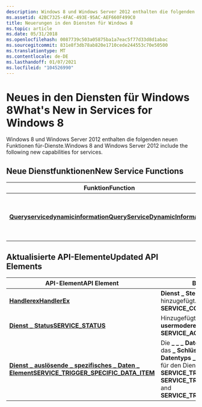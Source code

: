 ```yaml
---
description: Windows 8 und Windows Server 2012 enthalten die folgenden neuen Funktionen für-Dienste.
ms.assetid: 42BC7325-4FAC-493E-95AC-AEF660F499C0
title: Neuerungen in den Diensten für Windows 8
ms.topic: article
ms.date: 05/31/2018
ms.openlocfilehash: 0087739c503a05875ba1a7eac5f77d33d8d1abac
ms.sourcegitcommit: 831e8f3db78ab820e1710cede244553c70e50500
ms.translationtype: MT
ms.contentlocale: de-DE
ms.lasthandoff: 01/07/2021
ms.locfileid: "104526990"
---
```

# <a name="whats-new-in-services-for-windows-8"></a><span data-ttu-id="bc42d-103">Neues in den Diensten für Windows 8</span><span class="sxs-lookup"><span data-stu-id="bc42d-103">What's New in Services for Windows 8</span></span>

<span data-ttu-id="bc42d-104">Windows 8 und Windows Server 2012 enthalten die folgenden neuen Funktionen für-Dienste.</span><span class="sxs-lookup"><span data-stu-id="bc42d-104">Windows 8 and Windows Server 2012 include the following new capabilities for services.</span></span>

## <a name="new-service-functions"></a><span data-ttu-id="bc42d-105">Neue Dienstfunktionen</span><span class="sxs-lookup"><span data-stu-id="bc42d-105">New Service Functions</span></span>



| <span data-ttu-id="bc42d-106">Funktion</span><span class="sxs-lookup"><span data-stu-id="bc42d-106">Function</span></span>                                                                            | <span data-ttu-id="bc42d-107">BESCHREIBUNG</span><span class="sxs-lookup"><span data-stu-id="bc42d-107">Description</span></span>                                                                    |
|-------------------------------------------------------------------------------------|--------------------------------------------------------------------------------|
| [<span data-ttu-id="bc42d-108">**Queryservicedynamicinformation**</span><span class="sxs-lookup"><span data-stu-id="bc42d-108">**QueryServiceDynamicInformation**</span></span>](/windows/desktop/api/Winsvc/nf-winsvc-queryservicedynamicinformation)<br/> | <span data-ttu-id="bc42d-109">Ruft dynamische Informationen ab, die mit dem aktuellen Dienst Start verknüpft sind.</span><span class="sxs-lookup"><span data-stu-id="bc42d-109">Retrieves dynamic information related to the current service start.</span></span><br/> |



 

## <a name="updated-api-elements"></a><span data-ttu-id="bc42d-110">Aktualisierte API-Elemente</span><span class="sxs-lookup"><span data-stu-id="bc42d-110">Updated API Elements</span></span>



| <span data-ttu-id="bc42d-111">API-Element</span><span class="sxs-lookup"><span data-stu-id="bc42d-111">API Element</span></span>                                                                                     | <span data-ttu-id="bc42d-112">BESCHREIBUNG</span><span class="sxs-lookup"><span data-stu-id="bc42d-112">Description</span></span>                                                                                                                                                   |
|-------------------------------------------------------------------------------------------------|---------------------------------------------------------------------------------------------------------------------------------------------------------------|
| [<span data-ttu-id="bc42d-113">**Handlerex**</span><span class="sxs-lookup"><span data-stu-id="bc42d-113">**HandlerEx**</span></span>](/windows/desktop/api/WinSvc/nc-winsvc-lphandler_function_ex)<br/>                                                       | <span data-ttu-id="bc42d-114">**Dienst \_ Steuerung \_ usermodereboot** hinzugefügt.</span><span class="sxs-lookup"><span data-stu-id="bc42d-114">Added **SERVICE\_CONTROL\_USERMODEREBOOT**.</span></span><br/>                                                                                                        |
| [<span data-ttu-id="bc42d-115">**Dienst \_ Status**</span><span class="sxs-lookup"><span data-stu-id="bc42d-115">**SERVICE\_STATUS**</span></span>](/windows/desktop/api/Winsvc/ns-winsvc-service_status)<br/>                                        | <span data-ttu-id="bc42d-116">Hinzugefügter **Dienst \_ Accept \_ usermodereboot**.</span><span class="sxs-lookup"><span data-stu-id="bc42d-116">Added **SERVICE\_ACCEPT\_USERMODEREBOOT**.</span></span><br/>                                                                                                         |
| [<span data-ttu-id="bc42d-117">**Dienst \_ auslösende \_ spezifisches \_ Daten \_ Element**</span><span class="sxs-lookup"><span data-stu-id="bc42d-117">**SERVICE\_TRIGGER\_SPECIFIC\_DATA\_ITEM**</span></span>](/windows/desktop/api/winsvc/ns-winsvc-service_trigger_specific_data_item)<br/> | <span data-ttu-id="bc42d-118">Die **\_ \_ \_ Datentyp \_ Ebene des Dienst Auslösers**, das **\_ Schlüsselwort des Dienst Auslösers \_ \_ Datentyps \_ \_ any** und das **\_ \_ \_ \_ Schlüsselwort \_** für den Dienst</span><span class="sxs-lookup"><span data-stu-id="bc42d-118">Added **SERVICE\_TRIGGER\_DATA\_TYPE\_LEVEL**, **SERVICE\_TRIGGER\_DATA\_TYPE\_KEYWORD\_ANY**, and **SERVICE\_TRIGGER\_DATA\_TYPE\_KEYWORD\_ALL**.</span></span><br/> |



 

 

 




